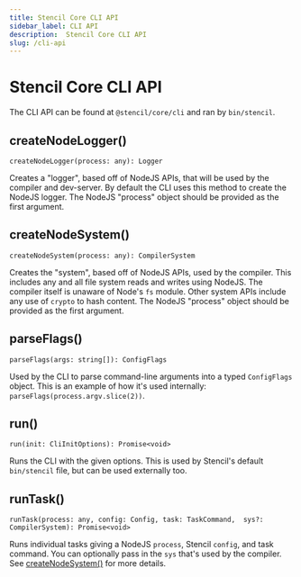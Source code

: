 ```yaml
---
title: Stencil Core CLI API
sidebar_label: CLI API
description:  Stencil Core CLI API
slug: /cli-api
---
```


# Stencil Core CLI API

The CLI API can be found at `@stencil/core/cli` and ran by `bin/stencil`.


## createNodeLogger()

```tsx
createNodeLogger(process: any): Logger
```

Creates a "logger", based off of NodeJS APIs, that will be used by the compiler and dev-server.
By default the CLI uses this method to create the NodeJS logger. The NodeJS "process"
object should be provided as the first argument.


## createNodeSystem()

```tsx
createNodeSystem(process: any): CompilerSystem
```

Creates the "system", based off of NodeJS APIs, used by the compiler. This includes any and
all file system reads and writes using NodeJS. The compiler itself is unaware of Node's
`fs` module. Other system APIs include any use of `crypto` to hash content. The NodeJS "process"
object should be provided as the first argument.


## parseFlags()

```tsx
parseFlags(args: string[]): ConfigFlags
```

Used by the CLI to parse command-line arguments into a typed `ConfigFlags` object.
This is an example of how it's used internally: `parseFlags(process.argv.slice(2))`.


## run()

```tsx
run(init: CliInitOptions): Promise<void>
```

Runs the CLI with the given options. This is used by Stencil's default `bin/stencil` file,
but can be used externally too.


## runTask()

```tsx
runTask(process: any, config: Config, task: TaskCommand,  sys?: CompilerSystem): Promise<void>
```

Runs individual tasks giving a NodeJS `process`, Stencil `config`, and task command. You can optionally pass in the `sys` that's used by the compiler. See [createNodeSystem()](#createnodesystem) for more details. 
